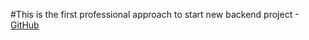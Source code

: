 #This is the first professional approach to start new backend project
-[GitHub](https://github.com/Zarar-Code/Production-Project)